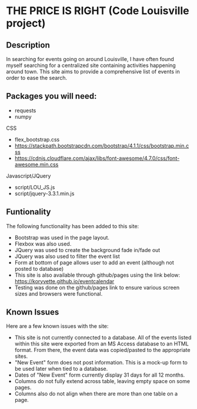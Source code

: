 # THE PRICE IS RIGHT (Code Louisville project)

## Description  
In searching for events going on around Louisville, I have often found myself searching for a centralized site containing activities happening around town.  This site aims to provide a comprehensive list of events in order to ease the search.  
  

## Packages you will need:
* requests  
* numpy  
  
  
  
CSS  
* flex_bootstrap.css  
* https://stackpath.bootstrapcdn.com/bootstrap/4.1.1/css/bootstrap.min.css  
* https://cdnjs.cloudflare.com/ajax/libs/font-awesome/4.7.0/css/font-awesome.min.css
  
  
Javascript/JQuery  
* script/LOU_JS.js  
* script/jquery-3.3.1.min.js



## Funtionality  
The following functionality has been added to this site:
  
* Bootstrap was used in the page layout.
* Flexbox was also used.
* JQuery was used to create the background fade in/fade out  
* JQuery was also used to filter the event list  
* Form at bottom of page allows user to add an event (although not posted to database)  
* This site is also available through github/pages using the link below:  
  https://koryvette.github.io/eventcalendar
* Testing was done on the github/pages link to ensure various screen sizes and browsers were functional.


  
## Known Issues  
Here are a few known issues with the site:  
* This site is not currently connected to a database.  All of the events listed within this site were exported from an MS Access database to an HTML format.  From there, the event data was copied/pasted to the appropriate sites.  
* "New Event" form does not post information.  This is a mock-up form to be used later when tied to a database.
* Dates of "New Event" form currently display 31 days for all 12 months.  
* Columns do not fully extend across table, leaving empty space on some pages.  
* Columns also do not align when there are more than one table on a page.


